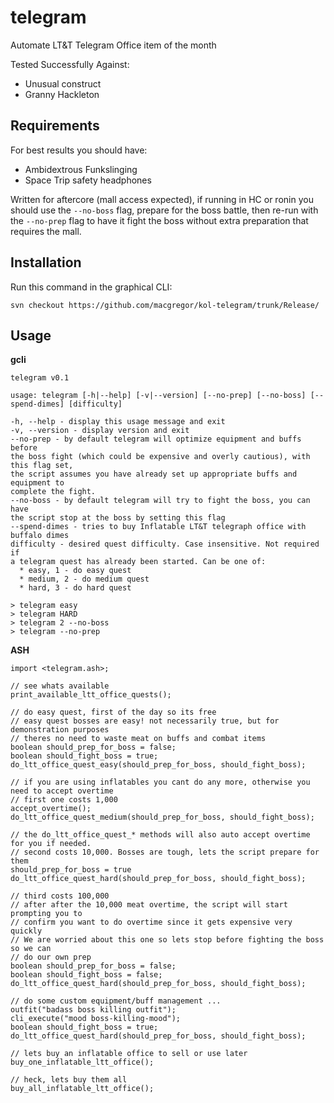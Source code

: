 # telegram
Automate LT&T Telegram Office item of the month

Tested Successfully Against:
* Unusual construct
* Granny Hackleton

## Requirements
For best results you should have:
* Ambidextrous Funkslinging
* Space Trip safety headphones

Written for aftercore (mall access expected), if running in HC or ronin you should
use the `--no-boss` flag, prepare for the boss battle, then re-run with the
`--no-prep` flag to have it fight the boss without extra preparation that requires
the mall.

## Installation
Run this command in the graphical CLI:

```
svn checkout https://github.com/macgregor/kol-telegram/trunk/Release/
```

## Usage

**gcli**

```
telegram v0.1

usage: telegram [-h|--help] [-v|--version] [--no-prep] [--no-boss] [--spend-dimes] [difficulty]

-h, --help - display this usage message and exit
-v, --version - display version and exit
--no-prep - by default telegram will optimize equipment and buffs before
the boss fight (which could be expensive and overly cautious), with this flag set,
the script assumes you have already set up appropriate buffs and equipment to
complete the fight.
--no-boss - by default telegram will try to fight the boss, you can have
the script stop at the boss by setting this flag
--spend-dimes - tries to buy Inflatable LT&T telegraph office with
buffalo dimes
difficulty - desired quest difficulty. Case insensitive. Not required if
a telegram quest has already been started. Can be one of:
  * easy, 1 - do easy quest
  * medium, 2 - do medium quest
  * hard, 3 - do hard quest

> telegram easy
> telegram HARD
> telegram 2 --no-boss
> telegram --no-prep
```

**ASH**

```
import <telegram.ash>;

// see whats available
print_available_ltt_office_quests();

// do easy quest, first of the day so its free
// easy quest bosses are easy! not necessarily true, but for demonstration purposes
// theres no need to waste meat on buffs and combat items
boolean should_prep_for_boss = false;
boolean should_fight_boss = true;
do_ltt_office_quest_easy(should_prep_for_boss, should_fight_boss);

// if you are using inflatables you cant do any more, otherwise you need to accept overtime
// first one costs 1,000
accept_overtime();
do_ltt_office_quest_medium(should_prep_for_boss, should_fight_boss);

// the do_ltt_office_quest_* methods will also auto accept overtime for you if needed.
// second costs 10,000. Bosses are tough, lets the script prepare for them
should_prep_for_boss = true
do_ltt_office_quest_hard(should_prep_for_boss, should_fight_boss);

// third costs 100,000
// after after the 10,000 meat overtime, the script will start prompting you to
// confirm you want to do overtime since it gets expensive very quickly
// We are worried about this one so lets stop before fighting the boss so we can
// do our own prep
boolean should_prep_for_boss = false;
boolean should_fight_boss = false;
do_ltt_office_quest_hard(should_prep_for_boss, should_fight_boss);

// do some custom equipment/buff management ...
outfit("badass boss killing outfit");
cli_execute("mood boss-killing-mood");
boolean should_fight_boss = true;
do_ltt_office_quest_hard(should_prep_for_boss, should_fight_boss);

// lets buy an inflatable office to sell or use later
buy_one_inflatable_ltt_office();

// heck, lets buy them all
buy_all_inflatable_ltt_office();
```

